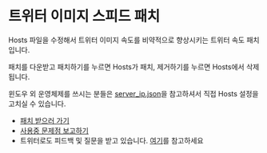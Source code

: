 # 트위터 이미지 스피드 패치
Hosts 파일을 수정해서 트위터 이미지 속도를 비약적으로 향상시키는 트위터 속도 패치입니다.

패치를 다운받고 패치하기를 누르면 Hosts가 패치, 제거하기를 누르면 Hosts에서 삭제됩니다.

윈도우 외 운영체제를 쓰시는 분들은 [server_ip.json](https://github.com/sokcuri/TwimgSpeedPatch/blob/master/data/server_ip.json)을 참고하셔서 직접 Hosts 설정을 고치실 수 있습니다.

* [패치 받으러 가기](https://github.com/sokcuri/TwimgSpeedPatch/releases)
* [사용중 문제점 보고하기](https://github.com/sokcuri/TwimgSpeedPatch/issues)
* 트위터로도 피드백 및 질문을 받고 있습니다. [여기](https://twitter.com/sokcuri)를 참고하세요
